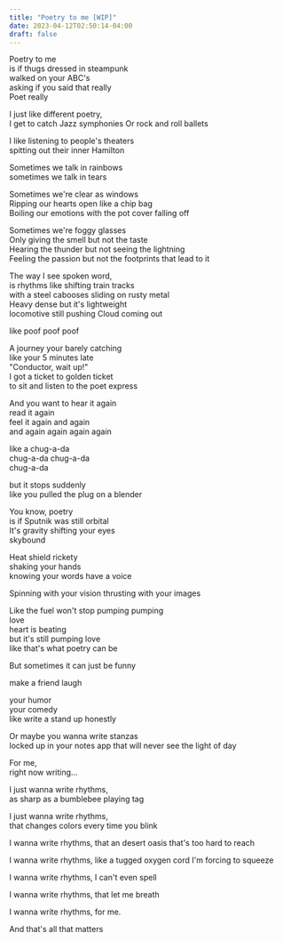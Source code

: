 ```yaml
---
title: "Poetry to me [WIP]"
date: 2023-04-12T02:50:14-04:00
draft: false
---
```



Poetry to me  
is if thugs dressed in steampunk   
walked on your ABC's  
asking if you said that really  
Poet really  

I just like different poetry,  
I get to catch Jazz symphonies
Or rock and roll ballets  

I like listening to people's theaters  
spitting out their inner Hamilton    

Sometimes we talk in rainbows  
sometimes we talk in tears  

Sometimes we're clear as windows  
Ripping our hearts open like a chip bag  
Boiling our emotions with the pot cover falling off

Sometimes we're foggy glasses  
Only giving the smell but not the taste  
Hearing the thunder but not seeing the lightning  
Feeling the passion but not the footprints that lead to it  

The way I see spoken word,  
is rhythms like shifting train tracks  
with a steel cabooses sliding on rusty metal  
Heavy dense but it's  lightweight   
locomotive still pushing
Cloud coming out  

like poof poof poof  

A journey your barely catching  
like your 5 minutes late  
"Conductor, wait up!"  
I got a ticket to golden ticket  
to sit and listen to the poet express   

And you want to hear it again  
read it again  
feel it again and again  
and again again again again

like a chug-a-da  
chug-a-da chug-a-da  
chug-a-da  

but it stops suddenly   
like you pulled the plug on a blender  

You know, poetry  
is if Sputnik was still orbital   
It's gravity shifting your eyes  
skybound  

Heat shield rickety  
shaking your hands   
knowing your words have a voice  

Spinning with your vision
thrusting with your images    

Like the fuel won't stop pumping
pumping  
love  
heart is beating  
but it's still pumping love  
like that's what poetry can be  

But sometimes it can just be funny  

make a friend laugh  

your humor  
your comedy  
like write a stand up honestly  

Or maybe you wanna write stanzas  
locked up in your notes app that will never see the light of day  

For me,  
right now writing…  

I just wanna write rhythms,   
as sharp as a bumblebee playing tag  

I just wanna write rhythms,   
that changes colors every time you blink  

I wanna write rhythms, that an desert oasis that's too hard to reach

I wanna write rhythms, like a tugged oxygen cord I'm forcing to squeeze  

I wanna write rhythms, I can't even spell  

I wanna write rhythms, that let me breath  

I wanna write rhythms, for me.  

And that's all that matters 